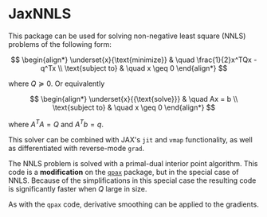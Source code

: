 # JaxNNLS

This package can be used for solving non-negative least square (NNLS) problems of the following form:

$$
\begin{align*}
\underset{x}{\text{minimize}} & \quad \frac{1}{2}x^TQx - q^Tx \\
\text{subject to} & \quad  x \geq 0
\end{align*}
$$

where $Q \succeq 0$. Or equivalently

$$
\begin{align*}
\underset{x}{{\text{solve}}} & \quad Ax = b \\
\text{subject to} & \quad  x \geq 0
\end{align*}
$$

where $A^TA = Q$ and $A^Tb = q$.

This solver can be combined with JAX's `jit` and `vmap` functionality, as well as differentiated with reverse-mode `grad`. 

The NNLS problem is solved with a primal-dual interior point algorithm.  This code is a **modification** on the [`qpax`](https://github.com/kevin-tracy/qpax/blob/main/README.md) package, but in the special case of NNLS.  Because of the simplifications in this special case the resulting code is significantly faster when $Q$ large in size.

As with the `qpax` code, derivative smoothing can be applied to the gradients.
